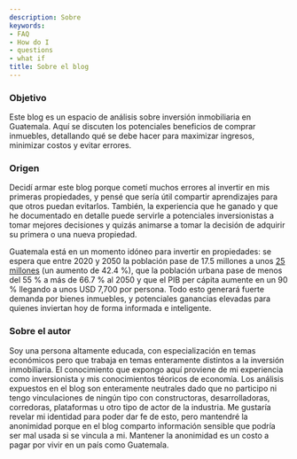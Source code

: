 ```yaml
---
description: Sobre
keywords:
- FAQ
- How do I
- questions
- what if
title: Sobre el blog
---
```


### Objetivo

Este blog es un espacio de análisis sobre inversión inmobiliaria en Guatemala. Aquí se discuten los potenciales beneficios de comprar inmuebles, detallando qué se debe hacer para maximizar ingresos, minimizar costos y evitar errores. 

### Origen

Decidí armar este blog porque cometí muchos errores al invertir en mis primeras propiedades, y pensé que sería útil compartir aprendizajes para que otros puedan evitarlos. También, la experiencia que he ganado y que he documentado en detalle puede servirle a potenciales inversionistas a tomar mejores decisiones y quizás animarse a tomar la decisión de adquirir su primera o una nueva propiedad.

Guatemala está en un momento idóneo para invertir en propiedades: se espera que entre 2020 y 2050 la población pase de 17.5 millones a unos [25 millones](https://population.un.org/wpp/Graphs/DemographicProfiles/Line/320) (un aumento de 42.4 %), que la población urbana pase de menos del 55 % a más de 66.7 % al 2050 y que el PIB per cápita aumente en un 90 % llegando a unos USD 7,700 por persona. Todo esto generará fuerte demanda por bienes inmuebles, y potenciales ganancias elevadas para quienes inviertan hoy de forma informada e inteligente.

### Sobre el autor

Soy una persona altamente educada, con especialización en temas económicos pero que trabaja en temas enteramente distintos a la inversión inmobiliaria. El conocimiento que expongo aquí proviene de mi experiencia como inversionista y mis conocimientos téoricos de economía. Los análisis expuestos en el blog son enteramente neutrales dado que no participo ni tengo vinculaciones de ningún tipo con constructoras, desarrolladoras, corredoras, plataformas u otro tipo de actor de la industria. Me gustaría revelar mi identidad para poder dar fe de esto, pero mantendré la anonimidad porque en el blog comparto información sensible que podría ser mal usada si se vincula a mi. Mantener la anonimidad es un costo a pagar por vivir en un país como Guatemala. 
